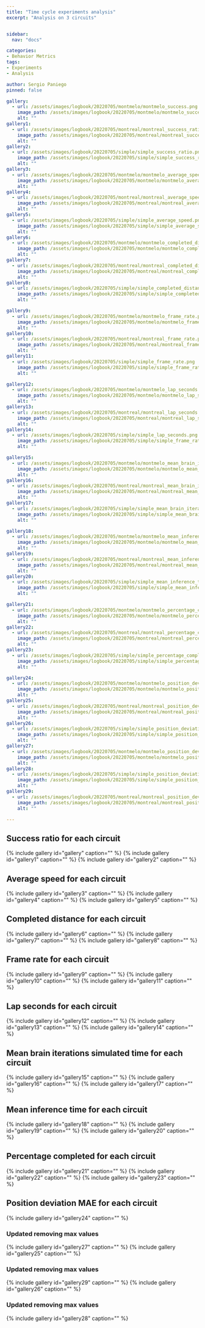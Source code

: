 ```yaml
---
title: "Time cycle experiments analysis"
excerpt: "Analysis on 3 circuits"


sidebar:
  nav: "docs"

categories:
- Behavior Metrics
tags:
- Experiments
- Analysis

author: Sergio Paniego
pinned: false

gallery:
  - url: /assets/images/logbook/20220705/montmelo/montmelo_success.png
    image_path: /assets/images/logbook/20220705/montmelo/montmelo_success.png
    alt: ""
gallery1:
  - url: /assets/images/logbook/20220705/montreal/montreal_success_ratio.png
    image_path: /assets/images/logbook/20220705/montreal/montreal_success_ratio.png
    alt: ""
gallery2:
  - url: /assets/images/logbook/20220705/simple/simple_success_ratio.png
    image_path: /assets/images/logbook/20220705/simple/simple_success_ratio.png
    alt: ""
gallery3:
  - url: /assets/images/logbook/20220705/montmelo/montmelo_average_speed.png
    image_path: /assets/images/logbook/20220705/montmelo/montmelo_average_speed.png
    alt: ""
gallery4:
  - url: /assets/images/logbook/20220705/montreal/montreal_average_speed.png
    image_path: /assets/images/logbook/20220705/montreal/montreal_average_speed.png
    alt: ""
gallery5:
  - url: /assets/images/logbook/20220705/simple/simple_average_speed.png
    image_path: /assets/images/logbook/20220705/simple/simple_average_speed.png
    alt: ""
gallery6:
  - url: /assets/images/logbook/20220705/montmelo/montmelo_completed_distance.png
    image_path: /assets/images/logbook/20220705/montmelo/montmelo_completed_distance.png
    alt: ""
gallery7:
  - url: /assets/images/logbook/20220705/montreal/montreal_completed_distance.png
    image_path: /assets/images/logbook/20220705/montreal/montreal_completed_distance.png
    alt: ""
gallery8:
  - url: /assets/images/logbook/20220705/simple/simple_completed_distance.png
    image_path: /assets/images/logbook/20220705/simple/simple_completed_distance.png
    alt: ""

gallery9:
  - url: /assets/images/logbook/20220705/montmelo/montmelo_frame_rate.png
    image_path: /assets/images/logbook/20220705/montmelo/montmelo_frame_rate.png
    alt: ""
gallery10:
  - url: /assets/images/logbook/20220705/montreal/montreal_frame_rate.png
    image_path: /assets/images/logbook/20220705/montreal/montreal_frame_rate.png
    alt: ""
gallery11:
  - url: /assets/images/logbook/20220705/simple/simple_frame_rate.png
    image_path: /assets/images/logbook/20220705/simple/simple_frame_rate.png
    alt: ""

gallery12:
  - url: /assets/images/logbook/20220705/montmelo/montmelo_lap_seconds.png
    image_path: /assets/images/logbook/20220705/montmelo/montmelo_lap_seconds.png
    alt: ""
gallery13:
  - url: /assets/images/logbook/20220705/montreal/montreal_lap_seconds.png
    image_path: /assets/images/logbook/20220705/montreal/montreal_lap_seconds.png
    alt: ""
gallery14:
  - url: /assets/images/logbook/20220705/simple/simple_lap_seconds.png
    image_path: /assets/images/logbook/20220705/simple/simple_frame_rate.png
    alt: ""

gallery15:
  - url: /assets/images/logbook/20220705/montmelo/montmelo_mean_brain_iterations_simulated_time.png
    image_path: /assets/images/logbook/20220705/montmelo/montmelo_mean_brain_iterations_simulated_time.png
    alt: ""
gallery16:
  - url: /assets/images/logbook/20220705/montreal/montreal_mean_brain_iterations_simulated_time.png
    image_path: /assets/images/logbook/20220705/montreal/montreal_mean_brain_iterations_simulated_time.png
    alt: ""
gallery17:
  - url: /assets/images/logbook/20220705/simple/simple_mean_brain_iterations_simulated_time.png
    image_path: /assets/images/logbook/20220705/simple/simple_mean_brain_iterations_simulated_time.png
    alt: ""

gallery18:
  - url: /assets/images/logbook/20220705/montmelo/montmelo_mean_inference_time.png
    image_path: /assets/images/logbook/20220705/montmelo/montmelo_mean_inference_time.png
    alt: ""
gallery19:
  - url: /assets/images/logbook/20220705/montreal/montreal_mean_inference_time.png
    image_path: /assets/images/logbook/20220705/montreal/montreal_mean_inference_time.png
    alt: ""
gallery20:
  - url: /assets/images/logbook/20220705/simple/simple_mean_inference_time.png
    image_path: /assets/images/logbook/20220705/simple/simple_mean_inference_time.png
    alt: ""

gallery21:
  - url: /assets/images/logbook/20220705/montmelo/montmelo_percentage_completed.png
    image_path: /assets/images/logbook/20220705/montmelo/montmelo_percentage_completed.png
    alt: ""
gallery22:
  - url: /assets/images/logbook/20220705/montreal/montreal_percentage_completed.png
    image_path: /assets/images/logbook/20220705/montreal/montreal_percentage_completed.png
    alt: ""
gallery23:
  - url: /assets/images/logbook/20220705/simple/simple_percentage_completed.png
    image_path: /assets/images/logbook/20220705/simple/simple_percentage_completed.png
    alt: ""

gallery24:
  - url: /assets/images/logbook/20220705/montmelo/montmelo_position_deviation_mae.png
    image_path: /assets/images/logbook/20220705/montmelo/montmelo_position_deviation_mae.png
    alt: ""
gallery25:
  - url: /assets/images/logbook/20220705/montreal/montreal_position_deviation_mae.png
    image_path: /assets/images/logbook/20220705/montreal/montreal_position_deviation_mae.png
    alt: ""
gallery26:
  - url: /assets/images/logbook/20220705/simple/simple_position_deviation_mae.png
    image_path: /assets/images/logbook/20220705/simple/simple_position_deviation_mae.png
    alt: ""
gallery27:
  - url: /assets/images/logbook/20220705/montmelo/montmelo_position_deviation_mae_updated.png
    image_path: /assets/images/logbook/20220705/montmelo/montmelo_position_deviation_mae_updated.png
    alt: ""
gallery28:
  - url: /assets/images/logbook/20220705/simple/simple_position_deviation_mae_updated.png
    image_path: /assets/images/logbook/20220705/simple/simple_position_deviation_mae_updated.png
    alt: ""
gallery29:
  - url: /assets/images/logbook/20220705/montreal/montreal_position_deviation_mae_updated.png
    image_path: /assets/images/logbook/20220705/montreal/montreal_position_deviation_mae_updated.png
    alt: ""

---
```


## Success ratio for each circuit
{% include gallery id="gallery" caption="" %}
{% include gallery id="gallery1" caption="" %}
{% include gallery id="gallery2" caption="" %}

## Average speed for each circuit
{% include gallery id="gallery3" caption="" %}
{% include gallery id="gallery4" caption="" %}
{% include gallery id="gallery5" caption="" %}

## Completed distance for each circuit
{% include gallery id="gallery6" caption="" %}
{% include gallery id="gallery7" caption="" %}
{% include gallery id="gallery8" caption="" %}

## Frame rate for each circuit
{% include gallery id="gallery9" caption="" %}
{% include gallery id="gallery10" caption="" %}
{% include gallery id="gallery11" caption="" %}

## Lap seconds for each circuit
{% include gallery id="gallery12" caption="" %}
{% include gallery id="gallery13" caption="" %}
{% include gallery id="gallery14" caption="" %}

## Mean brain iterations simulated time for each circuit
{% include gallery id="gallery15" caption="" %}
{% include gallery id="gallery16" caption="" %}
{% include gallery id="gallery17" caption="" %}

## Mean inference time for each circuit
{% include gallery id="gallery18" caption="" %}
{% include gallery id="gallery19" caption="" %}
{% include gallery id="gallery20" caption="" %}

## Percentage completed for each circuit
{% include gallery id="gallery21" caption="" %}
{% include gallery id="gallery22" caption="" %}
{% include gallery id="gallery23" caption="" %}

## Position deviation MAE for each circuit
{% include gallery id="gallery24" caption="" %}
### Updated removing max values
{% include gallery id="gallery27" caption="" %}
{% include gallery id="gallery25" caption="" %}
### Updated removing max values
{% include gallery id="gallery29" caption="" %}
{% include gallery id="gallery26" caption="" %}
### Updated removing max values
{% include gallery id="gallery28" caption="" %}



